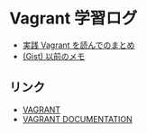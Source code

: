 # Vagrant 学習ログ

- [実践 Vagrant を読んでのまとめ](book#vagrant-up-running/README.md)
- [(Gist) 以前のメモ](https://gist.github.com/kesuiket/e2797b2e87ddb776ab07)


## リンク

- [VAGRANT](https://www.vagrantup.com/)
- [VAGRANT DOCUMENTATION](https://docs.vagrantup.com/v2/)


